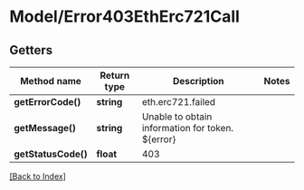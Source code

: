 # Model/Error403EthErc721Call

## Getters

Method name | Return type | Description | Notes
------------ | ------------- | ------------- | -------------
**getErrorCode()** | **string** | eth.erc721.failed |
**getMessage()** | **string** | Unable to obtain information for token. ${error} |
**getStatusCode()** | **float** | 403 |

[[Back to Index]](../index.md)
